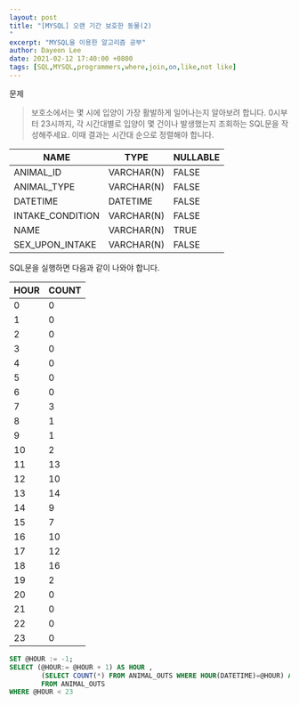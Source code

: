 ```yaml
---
layout: post
title: "[MYSQL] 오랜 기간 보호한 동물(2)
"
excerpt: "MYSQL을 이용한 알고리즘 공부"
author: Dayeon Lee
date: 2021-02-12 17:40:00 +0800
tags: [SQL,MYSQL,programmers,where,join,on,like,not like]
---
```


문제

> 보호소에서는 몇 시에 입양이 가장 활발하게 일어나는지 알아보려 합니다. 0시부터 23시까지, 각 시간대별로 입양이 몇 건이나 발생했는지 조회하는 SQL문을 작성해주세요. 이때 결과는 시간대 순으로 정렬해야 합니다.

|**NAME**|	**TYPE**|	**NULLABLE**|
|--|--|--|
|ANIMAL_ID	|VARCHAR(N)|	FALSE|
|ANIMAL_TYPE|	VARCHAR(N)	|FALSE|
|DATETIME	|DATETIME	|FALSE|
|INTAKE_CONDITION|	VARCHAR(N)	|FALSE|
|NAME	|VARCHAR(N)	|TRUE|
|SEX_UPON_INTAKE|	VARCHAR(N)	|FALSE|


SQL문을 실행하면 다음과 같이 나와야 합니다.

|HOUR	|COUNT|
|--|--|
|0	|0|
|1	|0|
|2	|0|
|3	|0|
|4	|0|
|5	|0|
|6	|0|
|7	|3|
|8	|1|
|9	|1|
|10	|2|
|11	|13|
|12	|10|
|13	|14|
|14	|9|
|15	|7|
|16	|10|
|17	|12|
|18	|16|
|19	|2|
|20	|0|
|21	|0|
|22	|0|
|23|	0|

```SQL
SET @HOUR := -1;
SELECT (@HOUR:= @HOUR + 1) AS HOUR ,
        (SELECT COUNT(*) FROM ANIMAL_OUTS WHERE HOUR(DATETIME)=@HOUR) AS COUNT
        FROM ANIMAL_OUTS
WHERE @HOUR < 23
```
